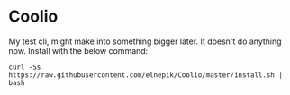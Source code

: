 # Coolio
My test cli, might make into something bigger later. It doesn't do anything now. Install with the below command: 

`curl -Ss https://raw.githubusercontent.com/elnepik/Coolio/master/install.sh | bash`

